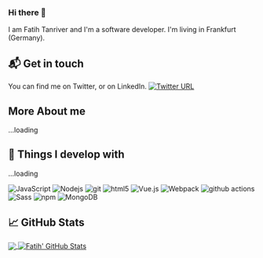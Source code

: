 ### Hi there 👋

I am Fatih Tanriver and I'm a software developer. I'm living in Frankfurt (Germany). 

## 📬 Get in touch
You can find me on Twitter, or on LinkedIn.
[![Twitter URL](https://img.shields.io/twitter/url/https/twitter.com/fthtnrvr.svg?style=social&label=Follow%20%40fthtnrvr)](https://twitter.com/fthtnrvr)

## More About me
...loading

## 🔧 Things I develop with
...loading


<p>
  <img alt="JavaScript" src="https://img.shields.io/badge/-JavaScript-FCAA00?style=flat-square&logo=JavaScript&logoColor=white" />
  <img alt="Nodejs" src="https://img.shields.io/badge/-Nodejs-43853d?style=flat-square&logo=Node.js&logoColor=white" />
  <img alt="git" src="https://img.shields.io/badge/-Git-F05032?style=flat-square&logo=git&logoColor=white" />
  <img alt="html5" src="https://img.shields.io/badge/-HTML5-E34F26?style=flat-square&logo=html5&logoColor=white" />  
  <!--<img alt="React" src="https://img.shields.io/badge/-React-45b8d8?style=flat-square&logo=react&logoColor=white" />-->
  <img alt="Vue.js" src="https://img.shields.io/badge/-Vue.js-4FC08D?style=flat-square&logo=vue.js&logoColor=white" />
  <img alt="Webpack" src="https://img.shields.io/badge/-Webpack-8DD6F9?style=flat-square&logo=webpack&logoColor=white" /> 
  <img alt="github actions" src="https://img.shields.io/badge/-Github_Actions-2088FF?style=flat-square&logo=github-actions&logoColor=white" /> 
  <img alt="Sass" src="https://img.shields.io/badge/-Sass-CC6699?style=flat-square&logo=sass&logoColor=white" />
  <img alt="npm" src="https://img.shields.io/badge/-NPM-CB3837?style=flat-square&logo=npm&logoColor=white" />
  <img alt="MongoDB" src="https://img.shields.io/badge/-MongoDB-13aa52?style=flat-square&logo=mongodb&logoColor=white" />
</p>


## &#x1f4c8; GitHub Stats


<a href="https://github.com/FatihTanriver/FatihTanriver">
  <img align="center" src="https://github-readme-stats.vercel.app/api/top-langs/?username=FatihTanriver&hide=java,html&title_color=ffffff&text_color=c9cacc&icon_color=2bbc8a&bg_color=1d1f21" />
</a>
<a href="https://github.com/FatihTanriver/FatihTanriver">
  <img align="center" src="https://github-readme-stats.vercel.app/api?username=FatihTanriver&show_icons=true&line_height=27&count_private=true&title_color=ffffff&text_color=c9cacc&icon_color=2bbc8a&bg_color=1d1f21" alt="Fatih' GitHub Stats" />
</a>

<!--
**FatihTanriver/FatihTanriver** is a ✨ _special_ ✨ repository because its `README.md` (this file) appears on your GitHub profile.

Here are some ideas to get you started:

- 🔭 I’m currently working on ...
- 🌱 I’m currently learning ...
- 👯 I’m looking to collaborate on ...
- 🤔 I’m looking for help with ...
- 💬 Ask me about ...
- 📫 How to reach me: ...
- 😄 Pronouns: ...
- ⚡ Fun fact: ...
-->
